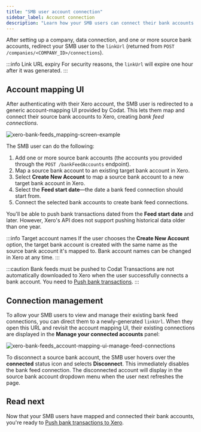 ```yaml
---
title: "SMB user account connection"
sidebar_label: Account connection
description: "Learn how your SMB users can connect their bank accounts to Xero"
---
```


After setting up a company, data connection, and one or more source bank accounts, redirect your SMB user to the `linkUrl` (returned from `POST /companies/<COMPANY_ID>/connections`).

:::info Link URL expiry
For security reasons, the `linkUrl` will expire one hour after it was generated.
:::

## Account mapping UI

After authenticating with their Xero account, the SMB user is redirected to a generic account-mapping UI provided by Codat. This lets them map and connect their source bank accounts to Xero, creating _bank feed connections_.

![xero-bank-feeds_mapping-screen-example](/img/bank-feeds-api/xero-bank-feeds/xero-bank-feeds_annotated-manage-connected-accounts.png "Codat UI for connecting and mapping bank feed accounts to Xero.")

The SMB user can do the following:
1. Add one or more source bank accounts (the accounts you provided through the `POST /bankFeedAccounts` endpoint).
2. Map a source bank account to an existing target bank account in Xero.
3. Select **Create New Account** to map a source bank account to a new target bank account in Xero.
4. Select the **Feed start date**&mdash;the date a bank feed connection should start from. 
5. Connect the selected bank accounts to create bank feed connections.

You'll be able to push bank transactions dated from the **Feed start date** and later. However, Xero's API does not support pushing historical data older than one year.  

:::info Target account names
If the user chooses the **Create New Account** option, the target bank account is created with the same name as the source bank account it's mapped to. Bank account names can be changed in Xero at any time.
:::

:::caution Bank feeds must be pushed to Codat
Transactions are not automatically downloaded to Xero when the user successfully connects a bank account. You need to [Push bank transactions](/bank-feeds-api/xero-bank-feeds/xero-bank-feeds-push-bank-transactions).
:::

## Connection management
To allow your SMB users to view and manage their existing bank feed connections, you can direct them to a newly-generated `linkUrl`. When they open this URL and revisit the account mapping UI, their existing connections are displayed in the **Manage your connected accounts** panel:

![xero-bank-feeds_account-mapping-ui-manage-feed-connections](/img/bank-feeds-api/xero-bank-feeds/xero-bank-feeds_account-mapping-ui-manage-feed-connections.png "Codat-provided account mapping UI showing several connected accounts in the bottom panel.")

To disconnect a source bank account, the SMB user hovers over the **connected** status icon and selects **Disconnect**. This immediately disables the bank feed connection. The disconnected account will display in the source bank account dropdown menu when the user next refreshes the page.


## Read next

Now that your SMB users have mapped and connected their bank accounts, you're ready to [Push bank transactions to Xero](/bank-feeds-api/xero-bank-feeds/xero-bank-feeds-push-bank-transactions).
